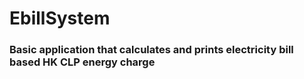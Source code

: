 # EbillSystem
### Basic application that calculates and prints electricity bill based HK CLP energy charge

